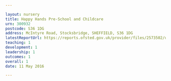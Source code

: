 ```yaml
---

layout: nursery
title: Happy Hands Pre-School and Childcare
urn: 300932
postcode: S36 1DG
address: McIntyre Road, Stocksbridge, SHEFFIELD, S36 1DG
latestReportUrl: https://reports.ofsted.gov.uk/provider/files/2573502/urn/300932.pdf
teaching: 1
development: 1
leadership: 1
outcomes: 1
overall: 1
date: 11 May 2016

---
```

